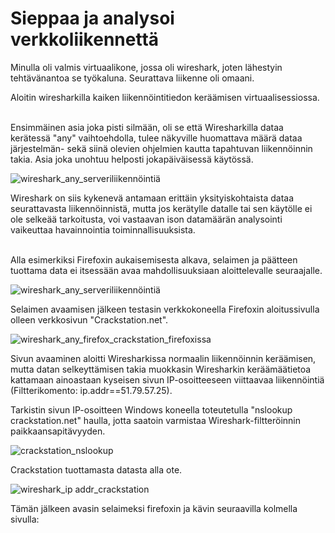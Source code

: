 # Sieppaa ja analysoi verkkoliikennettä

Minulla oli valmis virtuaalikone, jossa oli wireshark, joten lähestyin tehtävänantoa se työkaluna.
Seurattava liikenne oli omaani.

Aloitin wiresharkilla kaiken liikennöintitiedon keräämisen virtuaalisessiossa. 

<br/>Ensimmäinen asia joka pisti silmään, oli se että Wiresharkilla dataa kerätessä "any" vaihtoehdolla, tulee näkyville huomattava määrä dataa järjestelmän- sekä siinä olevien ohjelmien kautta tapahtuvan liikennöinnin takia. Asia joka unohtuu helposti jokapäiväisessä käytössä.

![wireshark_any_serveriliikennöintiä](https://github.com/user-attachments/assets/d68962c9-742a-41aa-a736-741915d5c7d2)

Wireshark on siis kykenevä antamaan erittäin yksityiskohtaista dataa seurattavasta liikennöinnistä, mutta jos kerätylle datalle tai sen käytölle ei ole selkeää tarkoitusta, voi vastaavan ison datamäärän analysointi vaikeuttaa havainnointia toiminnallisuuksista. 

<br/>Alla esimerkiksi Firefoxin aukaisemisesta alkava, selaimen ja päätteen tuottama data ei itsessään avaa mahdollisuuksiaan aloittelevalle seuraajalle.

![wireshark_any_serveriliikennöintiä](https://github.com/user-attachments/assets/bd55bad7-45d9-44b7-a189-6618786a7368)

Selaimen avaamisen jälkeen testasin verkkokoneella Firefoxin aloitussivulla olleen verkkosivun "Crackstation.net".

![wireshark_any_firefox_crackstation_firefoxissa](https://github.com/user-attachments/assets/7dc0c369-519d-4c11-8013-9fe298b97adc)

Sivun avaaminen aloitti Wiresharkissa normaalin liikennöinnin keräämisen, mutta datan selkeyttämisen takia muokkasin Wiresharkin keräämäätietoa kattamaan ainoastaan kyseisen sivun IP-osoitteeseen viittaavaa liikennöintiä (Filtterikomento: ip.addr==51.79.57.25).

Tarkistin sivun IP-osoitteen Windows koneella toteutetulla "nslookup crackstation.net" haulla, jotta saatoin varmistaa Wireshark-filtteröinnin paikkaansapitävyyden.

![crackstation_nslookup](https://github.com/user-attachments/assets/bc6bbda8-9814-489e-9ea1-bb27807ecc71)

Crackstation tuottamasta datasta alla ote.

![wireshark_ip addr_crackstation](https://github.com/user-attachments/assets/cca43574-cfa3-4b35-a7f3-2322c6132e99)

Tämän jälkeen avasin selaimeksi firefoxin ja kävin seuraavilla kolmella sivulla: 
